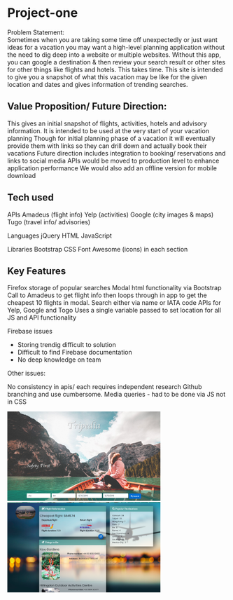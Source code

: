 # Project-one

Problem Statement:  
Sometimes when you are taking some time off unexpectedly or just want ideas for a vacation you may want a high-level planning application without the need to dig deep into a website or multiple websites.
Without this app, you can google a destination & then review your search result or other sites for other things like flights and hotels.  This takes time.
This site is intended to give you a snapshot of what this vacation may be like for the given location and dates and gives information of trending searches.

## Value Proposition/ Future Direction:
This gives an initial snapshot of flights, activities, hotels and advisory information.  It is intended to be used at the very start of your vacation planning
Though for initial planning phase of a vacation it will eventually provide them with links so they can drill down and actually book their vacations
Future direction includes integration to booking/ reservations and links to social media
APIs would be moved to production level to enhance application performance
We would also add an offline version for mobile download

## Tech used

APIs
Amadeus (flight info)
Yelp (activities)
Google (city images & maps)
Tugo (travel info/ advisories)

Languages
jQuery
HTML
JavaScript

Libraries
Bootstrap
CSS
Font Awesome (icons) in each section

## Key Features
Firefox storage of popular searches
Modal html functionality via Bootstrap
Call to Amadeus to get flight info then loops through in app to get the cheapest 10 flights in modal.  Search either via name or IATA code
APIs for Yelp, Google and Togo
Uses a single variable passed to set location for all JS and API functionality

Firebase issues 
 - Storing trendig difficult to solution
 - Difficult to find Firebase documentation
 - No deep knowledge on team 
 
Other issues:

No consistency in apis/ each requires independent research
Github branching and use cumbersome.
Media queries - had to be done via JS not in CSS

<p>
  <img src="Screen Shot 2018-12-03 at 1.14.40 PM.png" width="350" title="hover text">
  <img src="Screen Shot 2018-12-03 at 1.22.26 PM.png" width="350" alt="accessibility text">
</p>



